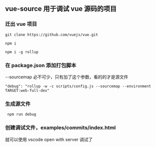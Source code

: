 ## vue-source 用于调试 vue 源码的项目

### 迁出 vue 项目

```
git clone https://github.com/vuejs/vue.git
```

```
npm i
```

```
npm i -g rollup
```

### 在 package.json 添加打包脚本

--sourcemap 必不可少，只有加了这个参数，看的的才是源文件

```
"debug": "rollup -w -c scripts/config.js --sourcemap --environment TARGET:web-full-dev"
```

### 生成源文件

```
 npm run debug
```

### 创建调试文件，examples/commits/index.html

就可以使用 vscode open with server 调试了
